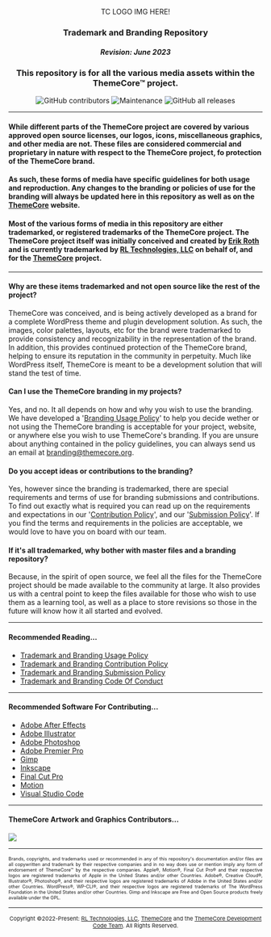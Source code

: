 <p align="center">TC LOGO IMG HERE!</p>

### <p align="center">Trademark and Branding Repository</p>
##### <p align="center">Revision: June 2023</p>
### <p align="center">This repository is for all the various media assets within the ThemeCore™ project.</p>

<p align="center">
<img alt="GitHub contributors" src="https://img.shields.io/github/contributors/ThemeCore/Graphics?color=blue&style=for-the-badge"/>
<img alt="Maintenance" src="https://img.shields.io/maintenance/yes/2023?style=for-the-badge"/>
<img alt="GitHub all releases" src="https://img.shields.io/github/downloads/ThemeCore/Graphics/total?style=for-the-badge"/>
</p>

---

 #### While different parts of the ThemeCore project are covered by various approved open source licenses, our logos, icons, miscellaneous graphics, and other media are not. These files are considered commercial and proprietary in nature with respect to the ThemeCore project, fo protection of the ThemeCore brand.
 
 #### As such, these forms of media have specific guidelines for both usage and reproduction. Any changes to the branding or policies of use for the branding will always be updated here in this repository as well as on the [ThemeCore](https://themecore.org/legal/) website.
 
 #### Most of the various forms of media in this repository are either trademarked, or registered trademarks of the ThemeCore project. The ThemeCore project itself was initially conceived and created by [Erik Roth](https://github.com/Erik-Roth) and is currently trademarked by [RL Technologies, LLC](https://rltechsllc.com) on behalf of, and for the [ThemeCore](https://themecore.org) project.

---

#### Why are these items trademarked and not open source like the rest of the project?

ThemeCore was conceived, and is being actively developed as a brand for a complete WordPress theme and plugin development solution. As such, the images, color palettes, layouts, etc for the brand were trademarked to provide consistency and recognizability in the representation of the brand. In addition, this provides continued protection of the ThemeCore brand, helping to ensure its reputation in the community in perpetuity. Much like WordPress itself, ThemeCore is meant to be a development solution that will stand the test of time.

#### Can I use the ThemeCore branding in my projects?

Yes, and no. It all depends on how and why you wish to use the branding. We have developed a '[Branding Usage Policy](./BRAND_USEAGE.md)' to help you decide wether or not using the ThemeCore branding is acceptable for your project, website, or anywhere else you wish to use ThemeCore's branding. If you are unsure about anything contained in the policy guidelines, you can always send us an email at <branding@themecore.org>.

#### Do you accept ideas or contributions to the branding?

Yes, however since the branding is trademarked, there are special requirements and terms of use for branding submissions and contributions. To find out exactly what is required you can read up on the requirements and expectations in our '[Contribution Policy](./CONTRIBUTING.md)', and our '[Submission Policy](./SUBMISSION.md)'. If you find the terms and requirements in the policies are acceptable, we would love to have you on board with our team. 

#### If it's all trademarked, why bother with master files and a branding repository?

Because, in the spirit of open source, we feel all the files for the ThemeCore project should be made available to the community at large. It also provides us with a central point to keep the files available for those who wish to use them as a learning tool, as well as a place to store revisions so those in the future will know how it all started and evolved.

---

#### Recommended Reading...

- [Trademark and Branding Usage Policy](./BRAND_USEAGE.md)
- [Trademark and Branding Contribution Policy](./CONTRIBUTING.md)
- [Trademark and Branding Submission Policy](./SUBMISSION.md)
- [Trademark and Branding Code Of Conduct](./CODE_OF_CONDUCT.md)

---

#### Recommended Software For Contributing...

- [Adobe After Effects](https://www.adobe.com/products/aftereffects)
- [Adobe Illustrator](https://www.adobe.com/products/illustrator)
- [Adobe Photoshop](https://www.adobe.com/products/photoshop/)
- [Adobe Premier Pro](https://www.adobe.com/products/premiere)
- [Gimp](https://www.gimp.org/)
- [Inkscape](https://inkscape.org/)
- [Final Cut Pro](https://www.apple.com/final-cut-pro/)
- [Motion](https://www.apple.com/final-cut-pro/motion/)
- [Visual Studio Code](https://code.visualstudio.com/)

---

#### ThemeCore Artwork and Graphics Contributors...

<a href="https://github.com/ThemeCore/Graphics/graphs/contributors">
  <img src="https://contrib.rocks/image?repo=ThemeCore/Graphics" />
</a>

---

<p align="justify" style="font-size: 9px;">Brands, copyrights, and trademarks used or recommended in any of this repository's documentation and/or files are all copywritten and trademark by their respective companies and in no way does use or mention imply any form of endorsement of ThemeCore™ by the respective companies. Apple®, Motion®, Final Cut Pro® and their respective logos are registered trademarks of Apple in the United States and/or other Countries. Adobe®, Creative Cloud®, Illustrator®, Photoshop®, and their respective logos are registered trademarks of Adobe in the United States and/or other Countries. WordPress®, WP-CLI®, and their respective logos are registered trademarks of The WordPress Foundation in the United States and/or other Countries. Gimp and Inkscape are Free and Open Source products freely available under the GPL.</p>

---
<p align="center" style="font-size: 11px;"> Copyright ©2022-Present: <a href="https://rltechs.com">RL Technologies, LLC</a>, <a href="https://themecore.org">ThemeCore</a> and the <a href="mailto:codeteam@themecore.org">ThemeCore Development Code Team</a>. All Rights Reserved. </p>
